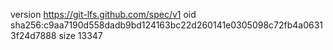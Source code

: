 version https://git-lfs.github.com/spec/v1
oid sha256:c9aa7190d558dadb9bd124163bc22d260141e0305098c72fb4a06313f24d7888
size 13347
